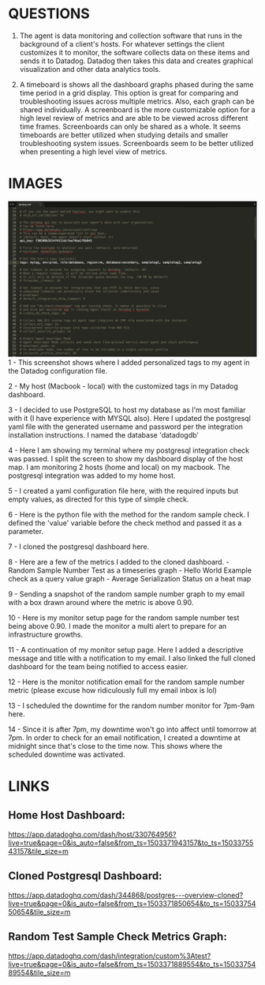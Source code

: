 # QUESTIONS
1. The agent is data monitoring and collection software that runs in the background of a client's hosts. For whatever settings the client customizes it to monitor, the software collects data on these items and sends it to Datadog. Datadog then takes this data and creates graphical visualization and other data analytics tools.

2. A timeboard is shows all the dashboard graphs phased during the same time period in a grid display. This option is great for comparing and troubleshooting issues across multiple metrics. Also, each graph can be shared individually. A screenboard is the more customizable option for a high level review of metrics and are able to be viewed across different time frames. Screenboards can only be shared as a whole. It seems timeboards are better utilized when studying details and smaller troubleshooting system issues. Screenboards seem to be better utilized when presenting a high level view of metrics.



# IMAGES
![](img/01.png?raw=true)
1 - This screenshot shows where I added personalized tags to my agent in the Datadog configuration file.

2 - My host (Macbook - local) with the customized tags in my Datadog dashboard.

3 - I decided to use PostgreSQL to host my database as I'm most familiar with it (I have experience with MYSQL also). Here I updated the postgresql yaml file with the generated username and password per the integration installation instructions. I named the database 'datadogdb'

4 - Here I am showing my terminal where my postgresql integration check was passed. I split the screen to show my dashboard display of the host map. I am monitoring 2 hosts (home and local) on my macbook. The postgresql integration was added to my home host.

5 - I created a yaml configuration file here, with the required inputs but empty values, as directed for this type of simple check.

6 - Here is the python file with the method for the random sample check. I defined the 'value' variable before the check method and passed it as a parameter.

7 - I cloned the postgresql dashboard here.

8 - Here are a few of the metrics I added to the cloned dashboard. 
      - Random Sample Number Test as a timeseries graph
      - Hello World Example check as a query value graph
      - Average Serialization Status on a heat map

9 - Sending a snapshot of the random sample number graph to my email with a box drawn around where the metric is above 0.90.

10 - Here is my monitor setup page for the random sample number test being above 0.90. I made the monitor a multi alert to prepare for an infrastructure growths. 

11 - A continuation of my monitor setup page. Here I added a descriptive message and title with a notification to my email. I also linked the full cloned dashboard for the team being notified to access easier. 

12 - Here is the monitor notification email for the random sample number metric (please excuse how ridiculously full my email inbox is lol)

13 - I scheduled the downtime for the random number monitor for 7pm-9am here. 

14 - Since it is after 7pm, my downtime won't go into affect until tomorrow at 7pm. In order to check for an email notification, I created a downtime at midnight since that's close to the time now. This shows where the scheduled downtime was activated.



# LINKS

## Home Host Dashboard:
https://app.datadoghq.com/dash/host/330764956?live=true&page=0&is_auto=false&from_ts=1503371943157&to_ts=1503375543157&tile_size=m

## Cloned Postgresql Dashboard:
https://app.datadoghq.com/dash/344868/postgres---overview-cloned?live=true&page=0&is_auto=false&from_ts=1503371850654&to_ts=1503375450654&tile_size=m

## Random Test Sample Check Metrics Graph:
https://app.datadoghq.com/dash/integration/custom%3Atest?live=true&page=0&is_auto=false&from_ts=1503371889554&to_ts=1503375489554&tile_size=m
